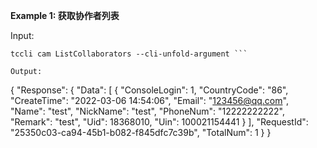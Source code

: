 **Example 1: 获取协作者列表**



Input: 

```
tccli cam ListCollaborators --cli-unfold-argument ```

Output: 
```
{
    "Response": {
        "Data": [
            {
                "ConsoleLogin": 1,
                "CountryCode": "86",
                "CreateTime": "2022-03-06 14:54:06",
                "Email": "123456@qq.com",
                "Name": "test",
                "NickName": "test",
                "PhoneNum": "12222222222",
                "Remark": "test",
                "Uid": 18368010,
                "Uin": 100021154441
            }
        ],
        "RequestId": "25350c03-ca94-45b1-b082-f845dfc7c39b",
        "TotalNum": 1
    }
}
```

